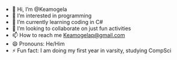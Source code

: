 - 👋 Hi, I’m @Keamogela
- 👀 I’m interested in programming
- 🌱 I’m currently learning coding in C#
- 💞️ I’m looking to collaborate on just fun activities
- 📫 How to reach me Keamogelap@gmail.com
- 😄 Pronouns: He/Him
- ⚡ Fun fact: I am doing my first year in varsity, studying CompSci

<!---
Keamogela/Keamogela is a ✨ special ✨ repository because its `README.md` (this file) appears on your GitHub profile.
You can click the Preview link to take a look at your changes.
--->
